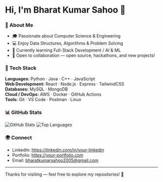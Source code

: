 # Hi, I'm Bharat Kumar Sahoo 👋

### 🚀 About Me
- 🎓 Passionate about Computer Science & Engineering
- 💻 Enjoy Data Structures, Algorithms & Problem Solving
- 🌱 Currently learning Full-Stack Development / AI & ML
- 🤝 Open to collaboration — open source, hackathons, and new projects!

### 🔧 Tech Stack

**Languages:** Python · Java · C++ · JavaScript  
**Web Development:** React · Node.js · Express · TailwindCSS  
**Databases:** MySQL · MongoDB  
**Cloud / DevOps:** AWS · Docker · GitHub Actions  
**Tools:** Git · VS Code · Postman · Linux


### 📊 GitHub Stats
![GitHub Stats](https://github-readme-stats.vercel.app/api?username=bharat756036&show_icons=true&theme=tokyonight)
![Top Languages](https://github-readme-stats.vercel.app/api/top-langs/?username=bharat756036&layout=compact&theme=tokyonight)

### 🌍 Connect
- LinkedIn: https://linkedin.com/in/your-linkedin
- Portfolio: https://your-portfolio.com
- Email: bharatkumarsahoo2005@gmail.com

---

Thanks for visiting — feel free to explore my repositories! 🚀
